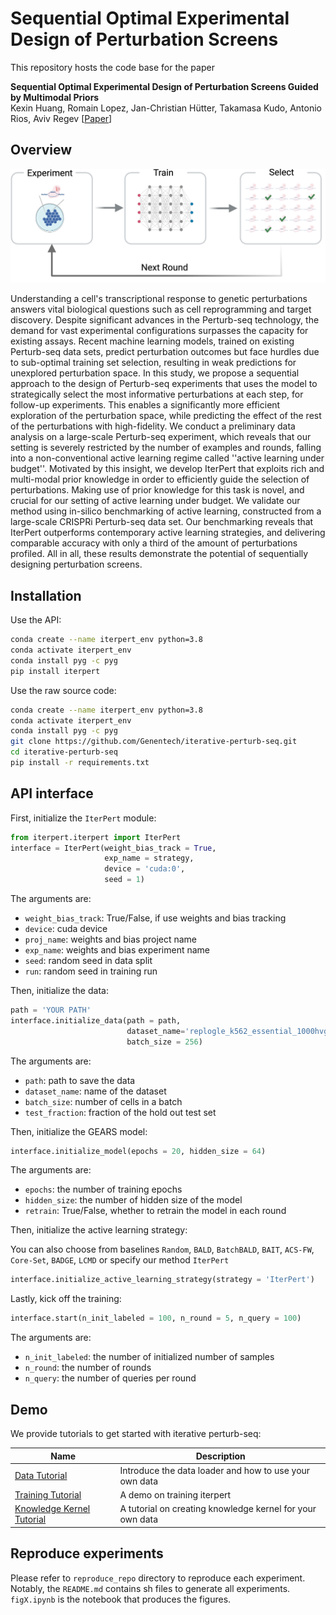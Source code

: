 # Sequential Optimal Experimental Design of Perturbation Screens

This repository hosts the code base for the paper

**Sequential Optimal Experimental Design of Perturbation Screens Guided by Multimodal Priors**\
Kexin Huang, Romain Lopez, Jan-Christian Hütter, Takamasa Kudo, Antonio Rios, Aviv Regev
[[Paper](https://www.biorxiv.org/content/10.1101/2023.12.12.571389v1)]

## Overview

<p align="center"><img src="https://github.com/Genentech/iterative-perturb-seq/blob/master/img/illustration.png" alt="logo" width="800px" /></p>

Understanding a cell's transcriptional response to genetic perturbations answers vital biological questions such as cell reprogramming and target discovery. Despite significant advances in the Perturb-seq technology, the demand for vast experimental configurations surpasses the capacity for existing assays. Recent machine learning models, trained on existing Perturb-seq data sets, predict perturbation outcomes but face hurdles due to sub-optimal training set selection, resulting in weak predictions for unexplored perturbation space. In this study, we propose a sequential approach to the design of Perturb-seq experiments that uses the model to strategically select the most informative perturbations at each step, for follow-up experiments. This enables a significantly more efficient exploration of the perturbation space, while predicting the effect of the rest of the perturbations with high-fidelity. We conduct a preliminary data analysis on a large-scale Perturb-seq experiment, which reveals that our setting is severely restricted by the number of examples and rounds, falling into a non-conventional active learning regime called ''active learning under budget''. Motivated by this insight, we develop IterPert that exploits rich and multi-modal prior knowledge in order to efficiently guide the selection of perturbations. Making use of prior knowledge for this task is novel, and crucial for our setting of active learning under budget. We validate our method using in-silico benchmarking of active learning, constructed from a large-scale CRISPRi Perturb-seq data set. Our benchmarking reveals that IterPert outperforms contemporary active learning strategies, and delivering comparable accuracy with only a third of the amount of perturbations profiled. All in all, these results demonstrate the potential of sequentially designing perturbation screens.



## Installation

Use the API:

```bash
conda create --name iterpert_env python=3.8
conda activate iterpert_env
conda install pyg -c pyg
pip install iterpert
```

Use the raw source code:

```bash
conda create --name iterpert_env python=3.8
conda activate iterpert_env
conda install pyg -c pyg
git clone https://github.com/Genentech/iterative-perturb-seq.git
cd iterative-perturb-seq
pip install -r requirements.txt
```

## API interface

First, initialize the `IterPert` module:

```python
from iterpert.iterpert import IterPert
interface = IterPert(weight_bias_track = True, 
                     exp_name = strategy,
                     device = 'cuda:0', 
                     seed = 1)
```

The arguments are:

- `weight_bias_track`: True/False, if use weights and bias tracking
- `device`: cuda device
- `proj_name`: weights and bias project name
- `exp_name`: weights and bias experiment name
- `seed`: random seed in data split
- `run`: random seed in training run

Then, initialize the data:

```python
path = 'YOUR PATH'
interface.initialize_data(path = path,
                          dataset_name='replogle_k562_essential_1000hvg',
                          batch_size = 256)
```

The arguments are:

- `path`: path to save the data
- `dataset_name`: name of the dataset
- `batch_size`: number of cells in a batch
- `test_fraction`: fraction of the hold out test set

Then, initialize the GEARS model:

```python
interface.initialize_model(epochs = 20, hidden_size = 64)
```

The arguments are:

- `epochs`: the number of training epochs
- `hidden_size`: the number of hidden size of the model
- `retrain`: True/False, whether to retrain the model in each round


Then, initialize the active learning strategy:

You can also choose from baselines `Random`, `BALD`, `BatchBALD`, `BAIT`, `ACS-FW`, `Core-Set`, `BADGE`, `LCMD` or specify our method `IterPert`

```python
interface.initialize_active_learning_strategy(strategy = 'IterPert')
```

Lastly, kick off the training:

```python
interface.start(n_init_labeled = 100, n_round = 5, n_query = 100)
```

The arguments are:

- `n_init_labeled`: the number of initialized number of samples
- `n_round`: the number of rounds
- `n_query`: the number of queries per round



## Demo

We provide  tutorials to get started with iterative perturb-seq:

| Name  | Description                                             |
|-------|---------------------------------------------------------|
| [Data Tutorial](demo/data_tutorial.ipynb)   | Introduce the data loader and how to use your own data |
| [Training Tutorial](demo/train_tutorial.ipynb)   | A demo on training iterpert |
| [Knowledge Kernel Tutorial](demo/knowledge_kernels_process.ipynb)   | A tutorial on creating knowledge kernel for your own data |


## Reproduce experiments

Please refer to `reproduce_repo` directory to reproduce each experiment. Notably, the `README.md` contains sh files to generate all experiments. `figX.ipynb` is the notebook that produces the figures. 
